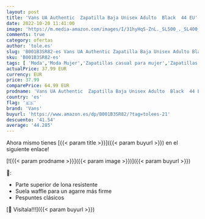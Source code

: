 ```yaml
---
layout: post
title: 'Vans UA Authentic  Zapatilla Baja Unisex Adulto  Black  44 EU'
date: 2022-10-20 11:41:00
image: 'https://m.media-amazon.com/images/I/31hyHqS-ZnL._SL500_._SL400_.jpg'
comments: true
category: ofertas
author: 'tole.es'
slug: 'B001B3SR82-es Vans UA Authentic Zapatilla Baja Unisex Adulto Black 44 EU'
sku: 'B001B3SR82-es'
tags: [ 'Moda','Moda Mujer','Zapatillas casual para mujer','Zapatillas y calzado deportivo para mujer','Zapatos para mujer','vans','zapatilla','🇪🇸', ]
actualPrice: 37.99 EUR
currency: EUR
price: 37.99
comparePrice: 64.99 EUR
prodname: 'Vans UA Authentic  Zapatilla Baja Unisex Adulto  Black  44 EU'
country: 'es'
flag: '🇪🇸'
brand: 'Vans'
buyurl: 'https://www.amazon.es/dp/B001B3SR82/?tag=tolees-21'
descuento: '41.54'
average: '44.285'
---
```


Ahora mismo tienes [{{< param title >}}]({{< param buyurl >}}) en el siguiente enlace!

[![{{< param prodname >}}]({{< param image >}})]({{< param buyurl >}})

🔎:

- Parte superior de lona resistente
- Suela waffle para un agarre más firme
- Pespuntes clásicos

[🛒 Visítala!!!]({{< param buyurl >}})
